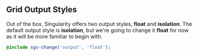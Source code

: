 ## Grid Output Styles

Out of the box, Singularity offers two output styles, <b>float</b> and <b>isolation</b>. The default output style is <b>isolation</b>, but we're going to change it <b>float</b> for now as it will be more familiar to begin with.


```scss
@include sgs-change('output', 'float');
```
